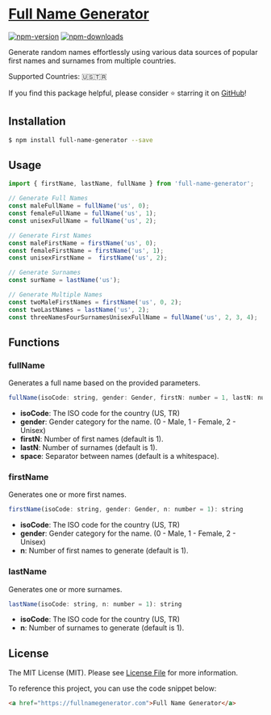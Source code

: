 # [Full Name Generator](https://fullnamegenerator.com)

[![npm-version]][npm] [![npm-downloads]][npm]

Generate random names effortlessly using various data sources of popular first names and surnames
from multiple countries. 

Supported Countries: 🇺🇸🇹🇷

If you find this package helpful, please consider ⭐ starring it on [GitHub](https://github.com/ozdemirburak/full-name-generator)!

## Installation

```bash
$ npm install full-name-generator --save
```

## Usage

````js
import { firstName, lastName, fullName } from 'full-name-generator';

// Generate Full Names
const maleFullName = fullName('us', 0);
const femaleFullName = fullName('us', 1);
const unisexFullName = fullName('us', 2);

// Generate First Names
const maleFirstName = firstName('us', 0);
const femaleFirstName = firstName('us', 1);
const unisexFirstName =  firstName('us', 2);

// Generate Surnames
const surName = lastName('us');

// Generate Multiple Names
const twoMaleFirstNames = firstName('us', 0, 2);
const twoLastNames = lastName('us', 2);
const threeNamesFourSurnamesUnisexFullName = fullName('us', 2, 3, 4);
````

## Functions

### fullName

Generates a full name based on the provided parameters.

```js
fullName(isoCode: string, gender: Gender, firstN: number = 1, lastN: number = 1, space: string = ' '): string
```

- **isoCode**: The ISO code for the country (US, TR)
- **gender**: Gender category for the name. (0 - Male, 1 - Female, 2 - Unisex)
- **firstN**: Number of first names (default is 1).
- **lastN**: Number of surnames (default is 1).
- **space**: Separator between names (default is a whitespace).

### firstName

Generates one or more first names.

```js
firstName(isoCode: string, gender: Gender, n: number = 1): string
```

- **isoCode**: The ISO code for the country (US, TR)
- **gender**: Gender category for the name. (0 - Male, 1 - Female, 2 - Unisex)
- **n**: Number of first names to generate (default is 1).

### lastName

Generates one or more surnames.

```js
lastName(isoCode: string, n: number = 1): string
```

- **isoCode**: The ISO code for the country (US, TR)
- **n**: Number of surnames to generate (default is 1).

## License

The MIT License (MIT). Please see [License File](LICENSE) for more information.

  [npm-version]: https://img.shields.io/npm/v/full-name-generator.svg?style=flat-square
  [npm-downloads]: https://img.shields.io/npm/dm/full-name-generator.svg?style=flat-square
  [npm]: https://www.npmjs.com/package/full-name-generator

To reference this project, you can use the code snippet below:

```html
<a href="https://fullnamegenerator.com">Full Name Generator</a>
```
